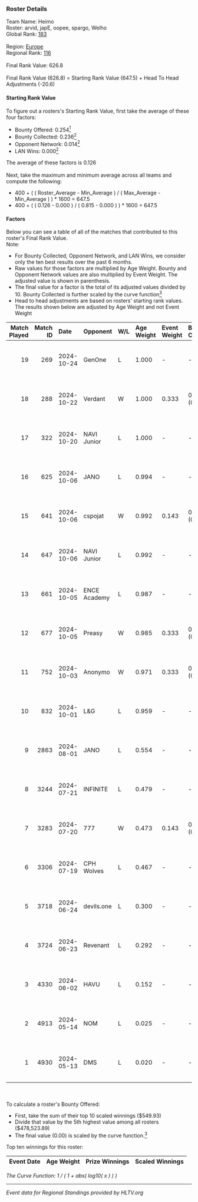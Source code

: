 ### Roster Details<br />
Team Name: Heimo<br />
Roster: arvid, japE, oopee, spargo, Welho<br />
Global Rank: [183](../../standings_global_2024_11_06.md)<br />
<br />
Region: [Europe]( ../../standings_europe_2024_11_06.md)<br />
Regional Rank: [116]( ../../standings_europe_2024_11_06.md)<br />
<br />
Final Rank Value:  626.8<br />
<br />
Final Rank Value (626.8) = Starting Rank Value (647.5) + Head To Head Adjustments (-20.6)<br />

#### Starting Rank Value<br />
To figure out a rosters's Starting Rank Value, first take the average of these four factors:<br />
- Bounty Offered: 0.254[<sup>1</sup>](#table2)
- Bounty Collected: 0.236[<sup>2</sup>](#table1)
- Opponent Network: 0.014[<sup>2</sup>](#table1)
- LAN Wins: 0.000[<sup>2</sup>](#table1)

The average of these factors is 0.126<br />
<br />
Next, take the maximum and minimum average across all teams and compute the following:<br />
- 400 + ( ( Roster_Average - Min_Average ) / ( Max_Average - Min_Average ) ) * 1600 = 647.5
- 400 + ( ( 0.126 - 0.000 ) / ( 0.815 - 0.000 ) ) * 1600 = 647.5


#### Factors<br />
Below you can see a table of all of the matches that contributed to this roster's Final Rank Value.<br />
Note:<br />

- For Bounty Collected, Opponent Network, and LAN Wins, we consider only the ten best results over the past 6 months.
- Raw values for those factors are multiplied by Age Weight. Bounty and Opponent Network values are also multiplied by Event Weight. The adjusted value is shown in parenthesis.
- The final value for a factor is the total of its adjusted values divided by 10. Bounty Collected is further scaled by the curve function[<sup>3</sup>](#curveFunction)
- Head to head adjustments are based on rosters' starting rank values. The results shown below are adjusted by Age Weight and not Event Weight
<span id="table1"></span><br />


| Match Played | Match ID | Date       | Opponent     | W/L | Age Weight | Event Weight | Bounty Collected | Opponent Network | LAN Wins  | H2H Adj. | Roster                             |
| -: | -: | :- | :- | :- | :- | :- | :- | :- | :- | -: | :- |
|           19 |      269 | 2024-10-24 | GenOne       | L   | 1.000      | -            | -                | -                | -         |   -18.77 | arvid, japE, oopee, spargo, Welho  |
|           18 |      288 | 2024-10-22 | Verdant      | W   | 1.000      | 0.333        | 0.014 (0.005)    | 0.264 (0.088)    | 0 (0.000) |    20.89 | arvid, japE, oopee, spargo, Welho  |
|           17 |      322 | 2024-10-20 | NAVI Junior  | L   | 1.000      | -            | -                | -                | -         |    -3.24 | arvid, japE, oopee, spargo, Welho  |
|           16 |      625 | 2024-10-06 | JANO         | L   | 0.994      | -            | -                | -                | -         |    -5.91 | arvid, japE, oopee, spargo, Welho  |
|           15 |      641 | 2024-10-06 | cspojat      | W   | 0.992      | 0.143        | 0.000 (0.000)    | 0.000 (0.000)    | 0 (0.000) |     6.59 | arvid, japE, oopee, spargo, Welho  |
|           14 |      647 | 2024-10-06 | NAVI Junior  | L   | 0.992      | -            | -                | -                | -         |    -4.11 | arvid, japE, oopee, spargo, Welho  |
|           13 |      661 | 2024-10-05 | ENCE Academy | L   | 0.987      | -            | -                | -                | -         |   -10.82 | arvid, japE, oopee, spargo, Welho  |
|           12 |      677 | 2024-10-05 | Preasy       | W   | 0.985      | 0.333        | 0.003 (0.001)    | 0.163 (0.053)    | 0 (0.000) |    16.91 | arvid, japE, oopee, spargo, Welho  |
|           11 |      752 | 2024-10-03 | Anonymo      | W   | 0.971      | 0.333        | 0.000 (0.000)    | 0.000 (0.000)    | 0 (0.000) |     6.76 | arvid, japE, oopee, Welho, ykis    |
|           10 |      832 | 2024-10-01 | L&G          | L   | 0.959      | -            | -                | -                | -         |    -9.26 | arvid, japE, oopee, Welho, ykis    |
|            9 |     2863 | 2024-08-01 | JANO         | L   | 0.554      | -            | -                | -                | -         |    -2.75 | arvid, japE, oopee, Welho, ykis    |
|            8 |     3244 | 2024-07-21 | INFINITE     | L   | 0.479      | -            | -                | -                | -         |    -9.64 | arvid, japE, oopee, Welho, ykis    |
|            7 |     3283 | 2024-07-20 | 777          | W   | 0.473      | 0.143        | 0.001 (0.000)    | 0.024 (0.002)    | 0 (0.000) |     6.64 | arvid, japE, oopee, Welho, ykis    |
|            6 |     3306 | 2024-07-19 | CPH Wolves   | L   | 0.467      | -            | -                | -                | -         |    -4.23 | arvid, japE, oopee, Welho, ykis    |
|            5 |     3718 | 2024-06-24 | devils.one   | L   | 0.300      | -            | -                | -                | -         |    -3.44 | arvid, oopee, Sm1llee, Welho, ykis |
|            4 |     3724 | 2024-06-23 | Revenant     | L   | 0.292      | -            | -                | -                | -         |    -2.31 | arvid, oopee, Sm1llee, Welho, ykis |
|            3 |     4330 | 2024-06-02 | HAVU         | L   | 0.152      | -            | -                | -                | -         |    -3.24 | arvid, japE, oopee, Welho, ykis    |
|            2 |     4913 | 2024-05-14 | NOM          | L   | 0.025      | -            | -                | -                | -         |    -0.53 | arvid, japE, oopee, Welho, ykis    |
|            1 |     4930 | 2024-05-13 | DMS          | L   | 0.020      | -            | -                | -                | -         |    -0.17 | arvid, japE, oopee, Welho, ykis    |

<br />
<span id="table2"></span><br />
To calculate a roster's Bounty Offered:<br />

- First, take the sum of their top 10 scaled winnings ($549.93)
- Divide that value by the 5th highest value among all rosters ($478,523.89)
- The final value (0.00) is scaled by the curve function.[<sup>3</sup>](#curveFunction)

Top ten winnings for this roster:<br />

| Event Date | Age Weight | Prize Winnings | Scaled Winnings |
| :- | -: | :- | :- |


<span id="curveFunction"></span>_The Curve Function: 1 / ( 1 + abs( log10( x ) ) )_<br />

---
_Event data for Regional Standings provided by HLTV.org_<br />
